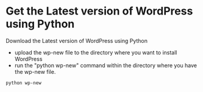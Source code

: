 # Get the Latest version of WordPress using Python
Download the Latest version of WordPress using Python

* upload the wp-new file to the directory where you want to install WordPress
* run the "python wp-new" command within the directory where you have the wp-new file.


```
python wp-new

```
